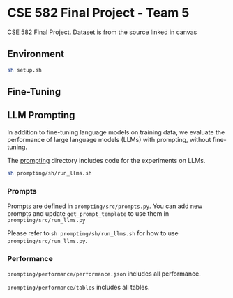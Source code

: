 # CSE 582 Final Project - Team 5

CSE 582 Final Project. Dataset is from the source linked in canvas

## Environment

```sh
sh setup.sh
```

## Fine-Tuning


## LLM Prompting

In addition to fine-tuning language models on training data, we evaluate the performance of large language models (LLMs) with prompting, without fine-tuning.

The [prompting](./prompting) directory includes code for the experiments on LLMs.

```sh
sh prompting/sh/run_llms.sh
```

### Prompts

Prompts are defined in `prompting/src/prompts.py`. You can add new prompts and update `get_prompt_template` to use them in `prompting/src/run_llms.py`

Please refer to `sh prompting/sh/run_llms.sh` for how to use `prompting/src/run_llms.py`.

### Performance

`prompting/performance/performance.json` includes all performance.

`prompting/performance/tables` includes all tables.
